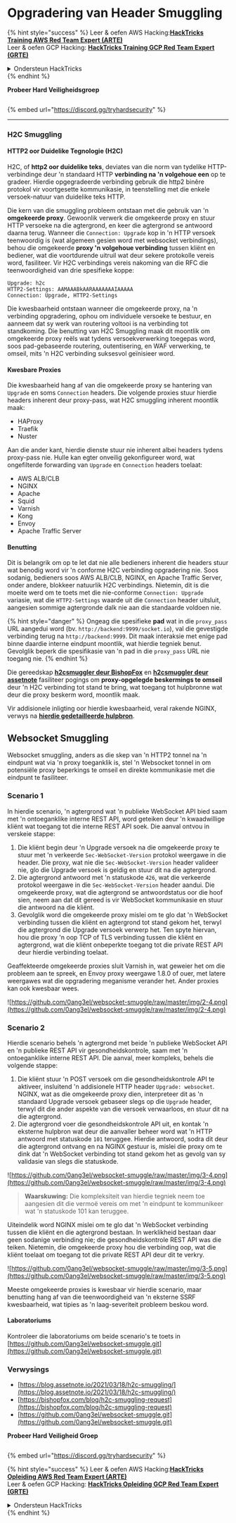 # Opgradering van Header Smuggling

{% hint style="success" %}
Leer & oefen AWS Hacking:<img src="/.gitbook/assets/arte.png" alt="" data-size="line">[**HackTricks Training AWS Red Team Expert (ARTE)**](https://training.hacktricks.xyz/courses/arte)<img src="/.gitbook/assets/arte.png" alt="" data-size="line">\
Leer & oefen GCP Hacking: <img src="/.gitbook/assets/grte.png" alt="" data-size="line">[**HackTricks Training GCP Red Team Expert (GRTE)**<img src="/.gitbook/assets/grte.png" alt="" data-size="line">](https://training.hacktricks.xyz/courses/grte)

<details>

<summary>Ondersteun HackTricks</summary>

* Kyk na die [**subskripsieplanne**](https://github.com/sponsors/carlospolop)!
* **Sluit aan by die** 💬 [**Discord-groep**](https://discord.gg/hRep4RUj7f) of die [**telegram-groep**](https://t.me/peass) of **volg** ons op **Twitter** 🐦 [**@hacktricks\_live**](https://twitter.com/hacktricks\_live)**.**
* **Deel hacking truuks deur PRs in te dien na die** [**HackTricks**](https://github.com/carlospolop/hacktricks) en [**HackTricks Cloud**](https://github.com/carlospolop/hacktricks-cloud) github repos.

</details>
{% endhint %}

**Probeer Hard Veiligheidsgroep**

<figure><img src="/.gitbook/assets/telegram-cloud-document-1-5159108904864449420.jpg" alt=""><figcaption></figcaption></figure>

{% embed url="https://discord.gg/tryhardsecurity" %}

***

### H2C Smuggling <a href="#http2-over-cleartext-h2c" id="http2-over-cleartext-h2c"></a>

#### HTTP2 oor Duidelike Tegnologie (H2C) <a href="#http2-over-cleartext-h2c" id="http2-over-cleartext-h2c"></a>

H2C, of **http2 oor duidelike teks**, deviates van die norm van tydelike HTTP-verbindinge deur 'n standaard HTTP **verbinding na 'n volgehoue een** op te gradeer. Hierdie opgegradeerde verbinding gebruik die http2 binêre protokol vir voortgesette kommunikasie, in teenstelling met die enkele versoek-natuur van duidelike teks HTTP.

Die kern van die smuggling probleem ontstaan met die gebruik van 'n **omgekeerde proxy**. Gewoonlik verwerk die omgekeerde proxy en stuur HTTP versoeke na die agtergrond, en keer die agtergrond se antwoord daarna terug. Wanneer die `Connection: Upgrade` kop in 'n HTTP versoek teenwoordig is (wat algemeen gesien word met websocket verbindings), behou die omgekeerde **proxy 'n volgehoue verbinding** tussen kliënt en bediener, wat die voortdurende uitruil wat deur sekere protokolle vereis word, fasiliteer. Vir H2C verbindings vereis nakoming van die RFC die teenwoordigheid van drie spesifieke koppe:
```
Upgrade: h2c
HTTP2-Settings: AAMAAABkAARAAAAAAAIAAAAA
Connection: Upgrade, HTTP2-Settings
```
Die kwesbaarheid ontstaan wanneer die omgekeerde proxy, na 'n verbinding opgradering, ophou om individuele versoeke te bestuur, en aanneem dat sy werk van routering voltooi is na verbinding tot standkoming. Die benutting van H2C Smuggling maak dit moontlik om omgekeerde proxy reëls wat tydens versoekverwerking toegepas word, soos pad-gebaseerde routering, outentisering, en WAF verwerking, te omseil, mits 'n H2C verbinding suksesvol geïnisieer word.

#### Kwesbare Proxies <a href="#exploitation" id="exploitation"></a>

Die kwesbaarheid hang af van die omgekeerde proxy se hantering van `Upgrade` en soms `Connection` headers. Die volgende proxies stuur hierdie headers inherent deur proxy-pass, wat H2C smuggling inherent moontlik maak:

* HAProxy
* Traefik
* Nuster

Aan die ander kant, hierdie dienste stuur nie inherent albei headers tydens proxy-pass nie. Hulle kan egter onveilig gekonfigureer word, wat ongefilterde forwarding van `Upgrade` en `Connection` headers toelaat:

* AWS ALB/CLB
* NGINX
* Apache
* Squid
* Varnish
* Kong
* Envoy
* Apache Traffic Server

#### Benutting <a href="#exploitation" id="exploitation"></a>

Dit is belangrik om op te let dat nie alle bedieners inherent die headers stuur wat benodig word vir 'n conforme H2C verbinding opgradering nie. Soos sodanig, bedieners soos AWS ALB/CLB, NGINX, en Apache Traffic Server, onder andere, blokkeer natuurlik H2C verbindings. Nietemin, dit is die moeite werd om te toets met die nie-conforme `Connection: Upgrade` variasie, wat die `HTTP2-Settings` waarde uit die `Connection` header uitsluit, aangesien sommige agtergronde dalk nie aan die standaarde voldoen nie.

{% hint style="danger" %}
Ongeag die spesifieke **pad** wat in die `proxy_pass` URL aangedui word (bv. `http://backend:9999/socket.io`), val die gevestigde verbinding terug na `http://backend:9999`. Dit maak interaksie met enige pad binne daardie interne eindpunt moontlik, wat hierdie tegniek benut. Gevolglik beperk die spesifikasie van 'n pad in die `proxy_pass` URL nie toegang nie.
{% endhint %}

Die gereedskap [**h2csmuggler deur BishopFox**](https://github.com/BishopFox/h2csmuggler) en [**h2csmuggler deur assetnote**](https://github.com/assetnote/h2csmuggler) fasiliteer pogings om **proxy-opgelegde beskermings te omseil** deur 'n H2C verbinding tot stand te bring, wat toegang tot hulpbronne wat deur die proxy beskerm word, moontlik maak.

Vir addisionele inligting oor hierdie kwesbaarheid, veral rakende NGINX, verwys na [**hierdie gedetailleerde hulpbron**](../network-services-pentesting/pentesting-web/nginx.md#proxy\_set\_header-upgrade-and-connection).

## Websocket Smuggling

Websocket smuggling, anders as die skep van 'n HTTP2 tonnel na 'n eindpunt wat via 'n proxy toeganklik is, stel 'n Websocket tonnel in om potensiële proxy beperkings te omseil en direkte kommunikasie met die eindpunt te fasiliteer.

### Scenario 1

In hierdie scenario, 'n agtergrond wat 'n publieke WebSocket API bied saam met 'n ontoeganklike interne REST API, word geteiken deur 'n kwaadwillige kliënt wat toegang tot die interne REST API soek. Die aanval ontvou in verskeie stappe:

1. Die kliënt begin deur 'n Upgrade versoek na die omgekeerde proxy te stuur met 'n verkeerde `Sec-WebSocket-Version` protokol weergawe in die header. Die proxy, wat nie die `Sec-WebSocket-Version` header valideer nie, glo die Upgrade versoek is geldig en stuur dit na die agtergrond.
2. Die agtergrond antwoord met 'n statuskode `426`, wat die verkeerde protokol weergawe in die `Sec-WebSocket-Version` header aandui. Die omgekeerde proxy, wat die agtergrond se antwoordstatus oor die hoof sien, neem aan dat dit gereed is vir WebSocket kommunikasie en stuur die antwoord na die kliënt.
3. Gevolglik word die omgekeerde proxy mislei om te glo dat 'n WebSocket verbinding tussen die kliënt en agtergrond tot stand gekom het, terwyl die agtergrond die Upgrade versoek verwerp het. Ten spyte hiervan, hou die proxy 'n oop TCP of TLS verbinding tussen die kliënt en agtergrond, wat die kliënt onbeperkte toegang tot die private REST API deur hierdie verbinding toelaat.

Geaffekteerde omgekeerde proxies sluit Varnish in, wat geweier het om die probleem aan te spreek, en Envoy proxy weergawe 1.8.0 of ouer, met latere weergawes wat die opgradering meganisme verander het. Ander proxies kan ook kwesbaar wees.

![https://github.com/0ang3el/websocket-smuggle/raw/master/img/2-4.png](https://github.com/0ang3el/websocket-smuggle/raw/master/img/2-4.png)

### Scenario 2

Hierdie scenario behels 'n agtergrond met beide 'n publieke WebSocket API en 'n publieke REST API vir gesondheidskontrole, saam met 'n ontoeganklike interne REST API. Die aanval, meer kompleks, behels die volgende stappe:

1. Die kliënt stuur 'n POST versoek om die gesondheidskontrole API te aktiveer, insluitend 'n addisionele HTTP header `Upgrade: websocket`. NGINX, wat as die omgekeerde proxy dien, interpreteer dit as 'n standaard Upgrade versoek gebaseer slegs op die `Upgrade` header, terwyl dit die ander aspekte van die versoek verwaarloos, en stuur dit na die agtergrond.
2. Die agtergrond voer die gesondheidskontrole API uit, en kontak 'n eksterne hulpbron wat deur die aanvaller beheer word wat 'n HTTP antwoord met statuskode `101` teruggee. Hierdie antwoord, sodra dit deur die agtergrond ontvang en na NGINX gestuur is, mislei die proxy om te dink dat 'n WebSocket verbinding tot stand gekom het as gevolg van sy validasie van slegs die statuskode.

![https://github.com/0ang3el/websocket-smuggle/raw/master/img/3-4.png](https://github.com/0ang3el/websocket-smuggle/raw/master/img/3-4.png)

> **Waarskuwing:** Die kompleksiteit van hierdie tegniek neem toe aangesien dit die vermoë vereis om met 'n eindpunt te kommunikeer wat 'n statuskode 101 kan teruggee.

Uiteindelik word NGINX mislei om te glo dat 'n WebSocket verbinding tussen die kliënt en die agtergrond bestaan. In werklikheid bestaan daar geen sodanige verbinding nie; die gesondheidskontrole REST API was die teiken. Nietemin, die omgekeerde proxy hou die verbinding oop, wat die kliënt toelaat om toegang tot die private REST API deur dit te verkry.

![https://github.com/0ang3el/websocket-smuggle/raw/master/img/3-5.png](https://github.com/0ang3el/websocket-smuggle/raw/master/img/3-5.png)

Meeste omgekeerde proxies is kwesbaar vir hierdie scenario, maar benutting hang af van die teenwoordigheid van 'n eksterne SSRF kwesbaarheid, wat tipies as 'n laag-severiteit probleem beskou word.

#### Laboratoriums

Kontroleer die laboratoriums om beide scenario's te toets in [https://github.com/0ang3el/websocket-smuggle.git](https://github.com/0ang3el/websocket-smuggle.git)

### Verwysings

* [https://blog.assetnote.io/2021/03/18/h2c-smuggling/](https://blog.assetnote.io/2021/03/18/h2c-smuggling/)
* [https://bishopfox.com/blog/h2c-smuggling-request](https://bishopfox.com/blog/h2c-smuggling-request)
* [https://github.com/0ang3el/websocket-smuggle.git](https://github.com/0ang3el/websocket-smuggle.git)


**Probeer Hard Veiligheid Groep**

<figure><img src="/.gitbook/assets/telegram-cloud-document-1-5159108904864449420.jpg" alt=""><figcaption></figcaption></figure>

{% embed url="https://discord.gg/tryhardsecurity" %}

{% hint style="success" %}
Leer & oefen AWS Hacking:<img src="/.gitbook/assets/arte.png" alt="" data-size="line">[**HackTricks Opleiding AWS Red Team Expert (ARTE)**](https://training.hacktricks.xyz/courses/arte)<img src="/.gitbook/assets/arte.png" alt="" data-size="line">\
Leer & oefen GCP Hacking: <img src="/.gitbook/assets/grte.png" alt="" data-size="line">[**HackTricks Opleiding GCP Red Team Expert (GRTE)**<img src="/.gitbook/assets/grte.png" alt="" data-size="line">](https://training.hacktricks.xyz/courses/grte)

<details>

<summary>Ondersteun HackTricks</summary>

* Kontroleer die [**subskripsie planne**](https://github.com/sponsors/carlospolop)!
* **Sluit aan by die** 💬 [**Discord groep**](https://discord.gg/hRep4RUj7f) of die [**telegram groep**](https://t.me/peass) of **volg** ons op **Twitter** 🐦 [**@hacktricks\_live**](https://twitter.com/hacktricks\_live)**.**
* **Deel hacking truuks deur PRs in te dien na die** [**HackTricks**](https://github.com/carlospolop/hacktricks) en [**HackTricks Cloud**](https://github.com/carlospolop/hacktricks-cloud) github repos.

</details>
{% endhint %}
